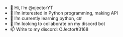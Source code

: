 - 👋 Hi, I’m @ojectorYT
- 👀 I’m interested in Python programming, making API
- 🌱 I’m currently learning python, c#
- 💞️ I’m looking to collaborate on my discord bot
- 📫 Write to my discord: OJector#3168

<!---
ojectorYT/ojectorYT is a ✨ special ✨ repository because its `README.md` (this file) appears on your GitHub profile.
You can click the Preview link to take a look at your changes.
--->
